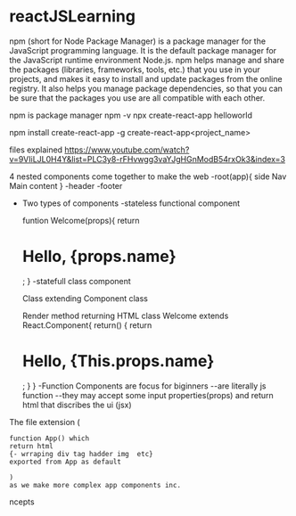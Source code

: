 # reactJSLearning


npm (short for Node Package Manager) is a package manager for the JavaScript programming language. It is the default package manager for the JavaScript runtime environment Node.js.
 npm helps manage and share the packages (libraries, frameworks, tools, etc.) that you use in your projects, and makes it easy to install and update packages from the online registry. It also helps you manage package dependencies, so that you can be sure that the packages you use are all compatible with each other. 

npm is  package manager
npm  -v
npx create-react-app helloworld

npm install create-react-app -g
create-react-app<project_name>

files explained
https://www.youtube.com/watch?v=9VIiLJL0H4Y&list=PLC3y8-rFHvwgg3vaYJgHGnModB54rxOk3&index=3

4 nested components come together to make the web
-root(app){
    side Nav 
    Main content 
    }
-header
-footer


* Two types of components
-stateless functional component

    funtion Welcome(props){
        return <h1>Hello, {props.name}</h1>;
    }
-statefull class component

    Class extending Component class

    Render method returning HTML
    class Welcome extends React.Component{
        return() {
            return <h1>Hello, {This.props.name}</h1>;
        }
    }
-Function Components are focus for biginners
--are literally js function
--they may accept some input properties(props) and return html that discribes the ui (jsx)


The file extension ( 

    function App() which 
    return html 
    {- wrraping div tag hadder img  etc} 
    exported from App as default  
    
    )
    as we make more complex app components inc.

   ncepts
   